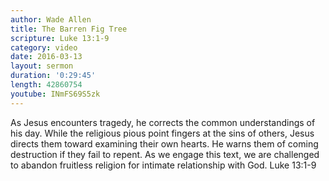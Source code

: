 ```yaml
---
author: Wade Allen
title: The Barren Fig Tree
scripture: Luke 13:1-9
category: video
date: 2016-03-13
layout: sermon
duration: '0:29:45' 
length: 42860754
youtube: INmFS69S5zk 
---
```


As Jesus encounters tragedy, he corrects the common understandings of his day. While the religious pious point fingers at the sins of others, Jesus directs them toward examining their own hearts. He warns them of coming destruction if they fail to repent. As we engage this text, we are challenged to abandon fruitless religion for intimate relationship with God. Luke 13:1-9
